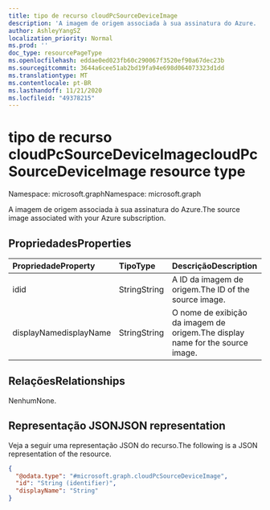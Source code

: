 ```yaml
---
title: tipo de recurso cloudPcSourceDeviceImage
description: 'A imagem de origem associada à sua assinatura do Azure. '
author: AshleyYangSZ
localization_priority: Normal
ms.prod: ''
doc_type: resourcePageType
ms.openlocfilehash: eddae0ed023fb60c290067f3520ef90a67dec23b
ms.sourcegitcommit: 3644a6cee51ab2bd19fa94e698d064073323d1dd
ms.translationtype: MT
ms.contentlocale: pt-BR
ms.lasthandoff: 11/21/2020
ms.locfileid: "49378215"
---
```

# <a name="cloudpcsourcedeviceimage-resource-type"></a><span data-ttu-id="1d6c0-103">tipo de recurso cloudPcSourceDeviceImage</span><span class="sxs-lookup"><span data-stu-id="1d6c0-103">cloudPcSourceDeviceImage resource type</span></span>

<span data-ttu-id="1d6c0-104">Namespace: microsoft.graph</span><span class="sxs-lookup"><span data-stu-id="1d6c0-104">Namespace: microsoft.graph</span></span>

<span data-ttu-id="1d6c0-105">A imagem de origem associada à sua assinatura do Azure.</span><span class="sxs-lookup"><span data-stu-id="1d6c0-105">The source image associated with your Azure subscription.</span></span>

## <a name="properties"></a><span data-ttu-id="1d6c0-106">Propriedades</span><span class="sxs-lookup"><span data-stu-id="1d6c0-106">Properties</span></span>

|<span data-ttu-id="1d6c0-107">Propriedade</span><span class="sxs-lookup"><span data-stu-id="1d6c0-107">Property</span></span>|<span data-ttu-id="1d6c0-108">Tipo</span><span class="sxs-lookup"><span data-stu-id="1d6c0-108">Type</span></span>|<span data-ttu-id="1d6c0-109">Descrição</span><span class="sxs-lookup"><span data-stu-id="1d6c0-109">Description</span></span>|
|:---|:---|:---|
|<span data-ttu-id="1d6c0-110">id</span><span class="sxs-lookup"><span data-stu-id="1d6c0-110">id</span></span>|<span data-ttu-id="1d6c0-111">String</span><span class="sxs-lookup"><span data-stu-id="1d6c0-111">String</span></span>|<span data-ttu-id="1d6c0-112">A ID da imagem de origem.</span><span class="sxs-lookup"><span data-stu-id="1d6c0-112">The ID of the source image.</span></span>|
|<span data-ttu-id="1d6c0-113">displayName</span><span class="sxs-lookup"><span data-stu-id="1d6c0-113">displayName</span></span>|<span data-ttu-id="1d6c0-114">String</span><span class="sxs-lookup"><span data-stu-id="1d6c0-114">String</span></span>|<span data-ttu-id="1d6c0-115">O nome de exibição da imagem de origem.</span><span class="sxs-lookup"><span data-stu-id="1d6c0-115">The display name for the source image.</span></span>|

## <a name="relationships"></a><span data-ttu-id="1d6c0-116">Relações</span><span class="sxs-lookup"><span data-stu-id="1d6c0-116">Relationships</span></span>

<span data-ttu-id="1d6c0-117">Nenhum</span><span class="sxs-lookup"><span data-stu-id="1d6c0-117">None.</span></span>

## <a name="json-representation"></a><span data-ttu-id="1d6c0-118">Representação JSON</span><span class="sxs-lookup"><span data-stu-id="1d6c0-118">JSON representation</span></span>

<span data-ttu-id="1d6c0-119">Veja a seguir uma representação JSON do recurso.</span><span class="sxs-lookup"><span data-stu-id="1d6c0-119">The following is a JSON representation of the resource.</span></span>
<!-- {
  "blockType": "resource",
  "@odata.type": "microsoft.graph.cloudPcSourceDeviceImage",
  "baseType": "microsoft.graph.entity"
}
-->

``` json
{
  "@odata.type": "#microsoft.graph.cloudPcSourceDeviceImage",
  "id": "String (identifier)",
  "displayName": "String"
}
```
